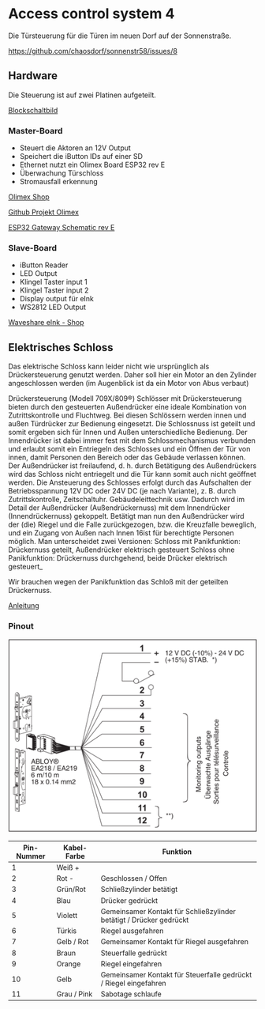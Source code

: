 # Access control system 4 

Die Türsteuerung für die Türen im neuen Dorf auf der Sonnenstraße.

https://github.com/chaosdorf/sonnenstr58/issues/8


## Hardware
Die Steuerung ist auf zwei Platinen aufgeteilt. 

[Blockschaltbild](src/Blockbild_Uebersicht_rev04.pdf)

### Master-Board
- Steuert die Aktoren an 12V Output
- Speichert die iButton IDs auf einer SD
- Ethernet nutzt ein Olimex Board ESP32 rev E
- Überwachung Türschloss
- Stromausfall erkennung


[Olimex Shop](https://www.olimex.com/Products/IoT/ESP32/ESP32-GATEWAY/open-source-hardware)

[Github Projekt Olimex](https://github.com/OLIMEX/ESP32-GATEWAY/tree/master/HARDWARE)

[ESP32 Gateway Schematic rev E](src/ESP32-GATEWAY_Rev_E_color.pdf)


### Slave-Board
- iButton Reader
- LED Output
- Klingel Taster input 1
- Klingel Taster input 2
- Display output für eInk
- WS2812 LED Output

[Waveshare eInk - Shop](https://eckstein-shop.de/Waveshare-27-inch-264x176-E-Ink-E-Paper-Raw-Display-three-color-Arduino)




## Elektrisches Schloss
Das elektrische Schloss kann leider nicht wie ursprünglich als Drückersteuerung genutzt werden. Daher soll hier ein Motor an den Zylinder angeschlossen werden (im Augenblick ist da ein Motor von Abus verbaut)


Drückersteuerung (Modell 709X/809®)
Schlösser mit Drückersteuerung bieten durch den gesteuerten Außendrücker eine ideale Kombination von Zutrittskontrolle und Fluchtweg.
Bei diesen Schlössern werden innen und außen Türdrücker zur Bedienung eingesetzt. Die Schlossnuss ist geteilt und somit ergeben sich für Innen und Außen unterschiedliche Bedienung.
Der Innendrücker ist dabei immer fest mit dem Schlossmechanismus verbunden und erlaubt somit ein Entriegeln des Schlosses und ein Öffnen der Tür von innen, damit Personen den Bereich oder das Gebäude verlassen können.
Der Außendrücker ist freilaufend, d. h. durch Betätigung des Außendrückers wird das Schloss nicht entriegelt und die Tür kann somit auch nicht geöffnet werden.
Die Ansteuerung des Schlosses erfolgt durch das Aufschalten der Betriebsspannung 12V DC oder 24V DC (je nach Variante), z. B. durch Zutrittskontrolle, Zeitschaltuhr. Gebäudeleittechnik usw. Dadurch wird im Detail der Außendrücker (Außendrückernuss) mit dem Innendrücker (Innendrückernuss) gekoppelt. Betätigt man nun den Außendrücker wird der (die) Riegel und die Falle zurückgezogen, bzw. die Kreuzfalle beweglich, und ein Zugang von Außen nach Innen 16ist für berechtigte Personen möglich.
Man unterscheidet zwei Versionen:
Schloss mit Panikfunktion: Drückernuss geteilt, Außendrücker elektrisch gesteuert
Schloss ohne Panikfunktion: Drückernuss durchgehend, beide Drücker elektrisch gesteuert_

Wir brauchen wegen der Panikfunktion das Schloß mit der geteilten Drückernuss.

[Anleitung](src/Bedienungsanleitung_Sicherheitsschloss.pdf)

### Pinout
![Schloss Pinout](src/Schloss-Pinout.png)


| Pin-Nummer | Kabel-Farbe | Funktion |
|--|--|--|
| 1 | Weiß + |  |
| 2 | Rot - | Geschlossen / Offen |
| 3 | Grün/Rot | Schließzylinder betätigt |
| 4 | Blau | Drücker gedrückt |
| 5 | Violett | Gemeinsamer Kontakt für Schließzylinder betätigt / Drücker gedrückt |
| 6 | Türkis | Riegel ausgefahren |
| 7 | Gelb / Rot | Gemeinsamer Kontakt für Riegel ausgefahren |
| 8 | Braun |  Steuerfalle gedrückt |
| 9 | Orange | Riegel eingefahren | 
| 10 | Gelb | Gemeinsamer Kontakt für Steuerfalle gedrückt / Riegel eingefahren | 
| 11 | Grau / Pink | Sabotage schlaufe
